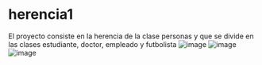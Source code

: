 # herencia1
El proyecto consiste en la herencia de la clase personas y que se divide en las clases estudiante, doctor, empleado y futbolista
![image](https://github.com/DavidPK8/herencia1/assets/127541791/0e152489-ff9e-43ea-9289-b79c01e61642)
![image](https://github.com/DavidPK8/herencia1/assets/127541791/e7b81070-129c-4312-9b6e-3ca7defdb78e)
![image](https://github.com/DavidPK8/herencia1/assets/127541791/a3d29c7b-f6b1-4688-96ce-1b6312502b2c)
